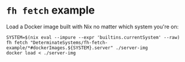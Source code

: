# `fh fetch` example

Load a Docker image built with Nix no matter which system you're on:

```shell
SYSTEM=$(nix eval --impure --expr 'builtins.currentSystem' --raw)
fh fetch "DeterminateSystems/fh-fetch-example/*#dockerImages.${SYSTEM}.server" ./server-img
docker load < ./server-img
```
